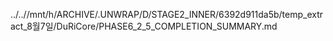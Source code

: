 ../..//mnt/h/ARCHIVE/.UNWRAP/D/STAGE2_INNER/6392d911da5b/temp_extract_8월7일/DuRiCore/PHASE6_2_5_COMPLETION_SUMMARY.md